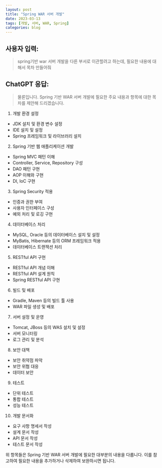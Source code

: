 ```yaml
---
layout: post
title: "Spring WAR 서버 개발"
date: 2023-03-13
tags: [개발, 서버, WAR, Spring]
categories: blog
---
```


## 사용자 입력:
> spring기반 war 서버 개발을 다른 부서로 이관할려고 하는데, 필요한 내용에 대해서 목차 만들어줘

## ChatGPT 응답:
> 물론입니다. Spring 기반 WAR 서버 개발에 필요한 주요 내용과 항목에 대한 목차를 제안해 드리겠습니다.

1. 개발 환경 설정
- JDK 설치 및 환경 변수 설정
- IDE 설치 및 설정
- Spring 프레임워크 및 라이브러리 설치

2. Spring 기반 웹 애플리케이션 개발
- Spring MVC 패턴 이해
- Controller, Service, Repository 구성
- DAO 패턴 구현
- AOP 이해와 구현
- DI, IoC 구현

3. Spring Security 적용
- 인증과 권한 부여
- 사용자 인터페이스 구성
- 예외 처리 및 로깅 구현

4. 데이터베이스 처리
- MySQL, Oracle 등의 데이터베이스 설치 및 설정
- MyBatis, Hibernate 등의 ORM 프레임워크 적용
- 데이터베이스 트랜잭션 처리

5. RESTful API 구현
- RESTful API 개념 이해
- RESTful API 설계 원칙
- Spring RESTful API 구현

6. 빌드 및 배포
- Gradle, Maven 등의 빌드 툴 사용
- WAR 파일 생성 및 배포

7. 서버 설정 및 운영
- Tomcat, JBoss 등의 WAS 설치 및 설정
- 서버 모니터링
- 로그 관리 및 분석

8. 보안 대책
- 보안 취약점 파악
- 보안 위협 대응
- 데이터 보안

9. 테스트
- 단위 테스트
- 통합 테스트
- 성능 테스트

10. 개발 문서화
- 요구 사항 명세서 작성
- 설계 문서 작성
- API 문서 작성
- 테스트 문서 작성

위 항목들은 Spring 기반 WAR 서버 개발에 필요한 대부분의 내용을 다룹니다. 이를 참고하여 필요한 내용을 추가하거나 삭제하여 보완하시면 됩니다.

